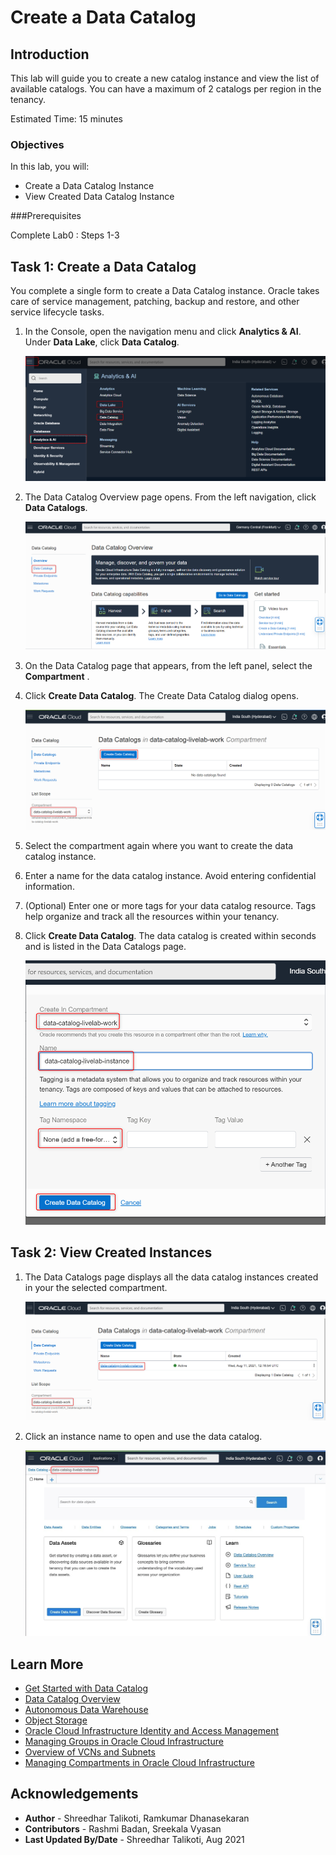 # Create a Data Catalog

## Introduction

This lab will guide you to create a new catalog instance and view the list of available catalogs. You can have a maximum of 2 catalogs per region in the tenancy.

Estimated Time: 15 minutes

### Objectives

In this lab, you will:
* Create a Data Catalog Instance
* View Created Data Catalog Instance

###Prerequisites

Complete Lab0 : Steps 1-3

## Task 1: Create a Data Catalog                                 

You complete a single form to create a Data Catalog instance. Oracle takes care of service management, patching, backup and restore, and other service lifecycle tasks.

1. In the Console, open the navigation menu and click **Analytics & AI**. Under **Data Lake**, click **Data Catalog**.

    ![Click Data Catalog](./images/main-menu.png " ")

2. The Data Catalog Overview page opens. From the left navigation, click **Data Catalogs**.

    ![Click Data Catalogs](./images/create-data-catalog2.png " ")

3. On the Data Catalog page that appears, from the left panel, select the **Compartment** .

4. Click **Create Data Catalog**. The Create Data Catalog dialog opens.

    ![Click Create Data Catalog](./images/create-data-catalog.png " ")

5. Select the compartment again where you want to create the data catalog instance.
6. Enter a name for the data catalog instance. Avoid entering confidential information.
7. (Optional) Enter one or more tags for your data catalog resource. Tags help organize and track all the resources within your tenancy.
8. Click **Create Data Catalog**. The data catalog is created within seconds and is listed in the Data Catalogs page.

    ![Click Create Data Catalog](./images/catalog-details.png " ")

## Task 2: View Created Instances

1. The Data Catalogs page displays all the data catalog instances created in your the selected compartment.

    ![View Data Catalog](./images/view-data-catalog.png " ")

2. Click an instance name to open and use the data catalog.

    ![Click Instance Name](./images/view-data-catalog2.png " ")

## Learn More

* [Get Started with Data Catalog](https://docs.oracle.com/en-us/iaas/data-catalog/using/index.htm)
* [Data Catalog Overview](https://docs.oracle.com/en-us/iaas/data-catalog/using/overview.htm)
* [Autonomous Data Warehouse](https://docs.oracle.com/en/cloud/paas/autonomous-data-warehouse-cloud/index.html)
* [Object Storage](https://docs.oracle.com/en-us/iaas/Content/Object/Concepts/objectstorageoverview.htm)
* [Oracle Cloud Infrastructure Identity and Access Management](https://docs.oracle.com/en-us/iaas/Content/Identity/Concepts/overview.htm)
* [Managing Groups in Oracle Cloud Infrastructure](https://docs.oracle.com/en-us/iaas/Content/Identity/Tasks/managinggroups.htm)
* [Overview of VCNs and Subnets](https://docs.oracle.com/en-us/iaas/Content/Network/Tasks/managingVCNs_topic-Overview_of_VCNs_and_Subnets.htm#Overview)
* [Managing Compartments in Oracle Cloud Infrastructure](https://docs.oracle.com/en-us/iaas/Content/Identity/Tasks/managingcompartments.htm)

## Acknowledgements

* **Author** - Shreedhar Talikoti, Ramkumar Dhanasekaran
* **Contributors** -  Rashmi Badan, Sreekala Vyasan
* **Last Updated By/Date** - Shreedhar Talikoti, Aug 2021

